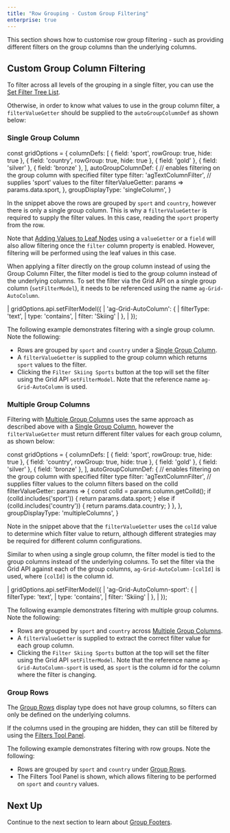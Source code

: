 ```yaml
---
title: "Row Grouping - Custom Group Filtering"
enterprise: true
---
```


This section shows how to customise row group filtering - such as providing different filters on the group columns than
the underlying columns.

## Custom Group Column Filtering

To filter across all levels of the grouping in a single filter, you can use the [Set Filter Tree List](/filter-set-tree-list/).

Otherwise, in order to know what values to use in the group column filter, a `filterValueGetter` should be supplied to the `autoGroupColumnDef` as shown below:

<api-documentation source='column-properties/properties.json' section='filtering' names='["filterValueGetter"]'></api-documentation>

### Single Group Column

<snippet>
const gridOptions = {  
    columnDefs: [
        { field: 'sport', rowGroup: true, hide: true },
        { field: 'country', rowGroup: true, hide: true },
        { field: 'gold' },
        { field: 'silver' },
        { field: 'bronze' },
    ], 
    autoGroupColumnDef: { 
        // enables filtering on the group column with specified filter type
        filter: 'agTextColumnFilter',
        // supplies 'sport' values to the filter 
        filterValueGetter: params => params.data.sport,                          
    }, 
    groupDisplayType: 'singleColumn',
}
</snippet>

In the snippet above the rows are grouped by `sport` and `country`, however there is only a single group column. This is why a `filterValueGetter` is required to supply the filter values. In this case, reading the `sport` property from the row.

Note that [Adding Values to Leaf Nodes](/grouping-single-group-column/#adding-values-to-leaf-nodes) using a `valueGetter` or a `field` will also allow filtering once the `filter` column property is enabled. However, filtering will be performed using the leaf values in this case.

When applying a filter directly on the group column instead of using the Group Column Filter, the filter model is tied to the group column instead of the underlying columns. To set the filter via the Grid API on a single group column (`setFilterModel`), it needs to be referenced using the name `ag-Grid-AutoColumn`.

<snippet>
| gridOptions.api.setFilterModel({
|     'ag-Grid-AutoColumn': {
|         filterType: 'text',
|         type: 'contains',
|         filter: 'Skiing'
|     },
| });
</snippet>

The following example demonstrates filtering with a single group column. Note the following:

- Rows are grouped by `sport` and `country` under a [Single Group Column](/grouping-single-group-column/).
- A `filterValueGetter` is supplied to the group column which returns `sport` values to the filter.
- Clicking the `Filter Skiing Sports` button at the top will set the filter using the Grid API `setFilterModel`. Note that the reference name `ag-Grid-AutoColumn` is used.

<grid-example title='Custom Group Filtering - Single Group Column' name='custom-group-filtering-single' type='generated' options='{ "enterprise": true, "exampleHeight": 510, "modules": ["clientside", "rowgrouping", "menu", "setfilter"] }'></grid-example>

### Multiple Group Columns

Filtering with [Multiple Group Columns](/grouping-multiple-group-columns/) uses the same approach as described above with a [Single Group Column](#single-group-column), however the `filterValueGetter` must return different filter values for each group column, as shown below:

<snippet>
const gridOptions = {  
    columnDefs: [
        { field: 'sport', rowGroup: true, hide: true },
        { field: 'country', rowGroup: true, hide: true },
        { field: 'gold' },
        { field: 'silver' },
        { field: 'bronze' },
    ], 
    autoGroupColumnDef: { 
        // enables filtering on the group column with specified filter type
        filter: 'agTextColumnFilter',
        // supplies filter values to the column filters based on the colId
        filterValueGetter: params => {      
            const colId = params.column.getColId();        
            if (colId.includes('sport')) {
                return params.data.sport;      
            } else if (colId.includes('country')) {
                return params.data.country;      
            }            
        },                        
    }, 
    groupDisplayType: 'multipleColumns',
}
</snippet>

Note in the snippet above that the `filterValueGetter` uses the `colId` value to determine which filter value to return, although different strategies may be required for different column configurations.

Similar to when using a single group column, the filter model is tied to the group columns instead of the underlying columns. To set the filter via the Grid API against each of the group columns, `ag-Grid-AutoColumn-[colId]` is used, where `[colId]` is the column id.

<snippet>
| gridOptions.api.setFilterModel({
|     'ag-Grid-AutoColumn-sport': {
|         filterType: 'text',
|         type: 'contains',
|         filter: 'Skiing'
|     },
| });
</snippet>

The following example demonstrates filtering with multiple group columns. Note the following:

- Rows are grouped by `sport` and `country` across [Multiple Group Columns](/grouping-multiple-group-columns/).
- A `filterValueGetter` is supplied to extract the correct filter value for each group column.
- Clicking the `Filter Skiing Sports` button at the top will set the filter using the Grid API `setFilterModel`. Note that the reference name `ag-Grid-AutoColumn-sport` is used, as `sport` is the column id for the column where the filter is changing.

<grid-example title='Custom Group Filtering - Multiple Group Columns' name='custom-group-filtering-multiple' type='generated' options='{ "enterprise": true, "exampleHeight": 510, "modules": ["clientside", "rowgrouping", "menu", "setfilter"] }'></grid-example>

### Group Rows

The [Group Rows](/grouping-group-rows/) display type does not have group columns, so filters can only be defined on the underlying columns.

If the columns used in the grouping are hidden, they can still be filtered by using the [Filters Tool Panel](/tool-panel-filters/).

The following example demonstrates filtering with row groups. Note the following:

- Rows are grouped by `sport` and `country` under [Group Rows](/grouping-group-rows/).
- The Filters Tool Panel is shown, which allows filtering to be performed on `sport` and `country` values.

<grid-example title='Custom Group Filtering - Group Rows' name='custom-group-filtering-group-rows' type='generated' options='{ "enterprise": true, "exampleHeight": 510, "modules": ["clientside", "rowgrouping", "menu", "setfilter", "filterpanel"] }'></grid-example>

## Next Up

Continue to the next section to learn about [Group Footers](../grouping-footers/).